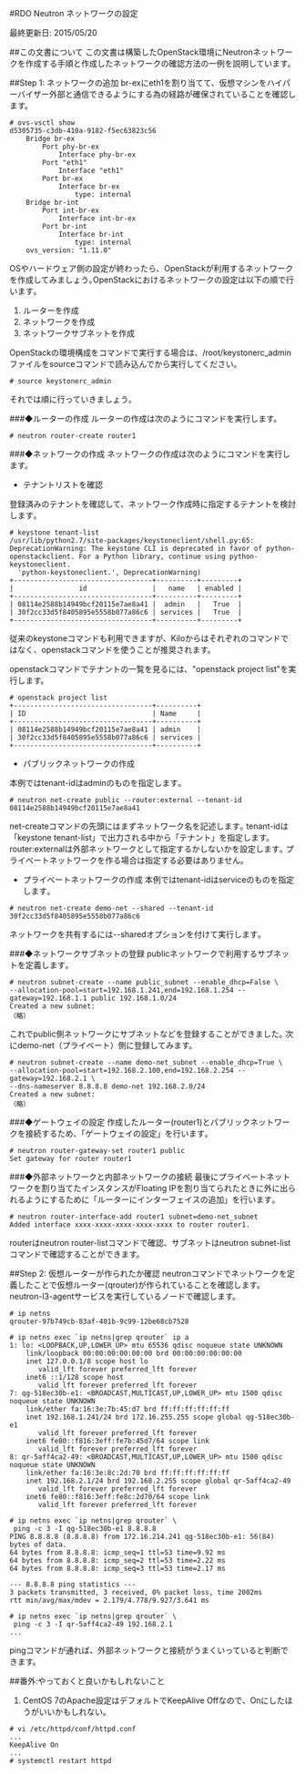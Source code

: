 #RDO Neutron ネットワークの設定

最終更新日: 2015/05/20

##この文書について
この文書は構築したOpenStack環境にNeutronネットワークを作成する手順と作成したネットワークの確認方法の一例を説明しています。

##Step 1: ネットワークの追加
br-exにeth1を割り当てて、仮想マシンをハイパーバイザー外部と通信できるようにする為の経路が確保されていることを確認します。

````
# ovs-vsctl show
d5305735-c3db-410a-9182-f5ec63823c56
    Bridge br-ex
        Port phy-br-ex
            Interface phy-br-ex
        Port "eth1"
            Interface "eth1"
        Port br-ex
            Interface br-ex
                type: internal
    Bridge br-int
        Port int-br-ex
            Interface int-br-ex
        Port br-int
            Interface br-int
                type: internal
    ovs_version: "1.11.0"
````

OSやハードウェア側の設定が終わったら、OpenStackが利用するネットワークを作成してみましょう｡OpenStackにおけるネットワークの設定は以下の順で行います｡

1. ルーターを作成
2. ネットワークを作成
3. ネットワークサブネットを作成

OpenStackの環境構成をコマンドで実行する場合は、/root/keystonerc_adminファイルをsourceコマンドで読み込んでから実行してください｡

````
# source keystonerc_admin
````

それでは順に行っていきましょう｡

###◆ルーターの作成
ルーターの作成は次のようにコマンドを実行します。

````
# neutron router-create router1
````

###◆ネットワークの作成
ネットワークの作成は次のようにコマンドを実行します。

- テナントリストを確認

登録済みのテナントを確認して、ネットワーク作成時に指定するテナントを検討します｡

````
# keystone tenant-list
/usr/lib/python2.7/site-packages/keystoneclient/shell.py:65: DeprecationWarning: The keystone CLI is deprecated in favor of python-openstackclient. For a Python library, continue using python-keystoneclient.
  'python-keystoneclient.', DeprecationWarning)
+----------------------------------+----------+---------+
|                id                |   name   | enabled |
+----------------------------------+----------+---------+
| 08114e2588b14949bcf20115e7ae8a41 |  admin   |   True  |
| 30f2cc33d5f8405895e5558b077a86c6 | services |   True  |
+----------------------------------+----------+---------+
````

従来のkeystoneコマンドも利用できますが、Kiloからはそれぞれのコマンドではなく、openstackコマンドを使うことが推奨されます。

openstackコマンドでテナントの一覧を見るには、"openstack project list"を実行します。

````
# openstack project list
+----------------------------------+----------+
| ID                               | Name     |
+----------------------------------+----------+
| 08114e2588b14949bcf20115e7ae8a41 | admin    |
| 30f2cc33d5f8405895e5558b077a86c6 | services |
+----------------------------------+----------+
````

- パブリックネットワークの作成


本例ではtenant-idはadminのものを指定します｡

````
# neutron net-create public --router:external --tenant-id 08114e2588b14949bcf20115e7ae8a41
````

net-createコマンドの先頭にはまずネットワーク名を記述します｡
tenant-idは「keystone tenant-list」で出力される中から「テナント」を指定します。
router:externalは外部ネットワークとして指定するかしないかを設定します｡
プライベートネットワークを作る場合は指定する必要はありません｡

- プライベートネットワークの作成
本例ではtenant-idはserviceのものを指定します｡

````
# neutron net-create demo-net --shared --tenant-id 30f2cc33d5f8405895e5558b077a86c6
````

ネットワークを共有するには--sharedオプションを付けて実行します｡

###◆ネットワークサブネットの登録
publicネットワークで利用するサブネットを定義します｡

````
# neutron subnet-create --name public_subnet --enable_dhcp=False \
--allocation-pool=start=192.168.1.241,end=192.168.1.254 --gateway=192.168.1.1 public 192.168.1.0/24
Created a new subnet:
（略）
````

これでpublic側ネットワークにサブネットなどを登録することができました｡
次にdemo-net（プライベート）側に登録してみます。

````
# neutron subnet-create --name demo-net_subnet --enable_dhcp=True \
--allocation-pool=start=192.168.2.100,end=192.168.2.254 --gateway=192.168.2.1 \
--dns-nameserver 8.8.8.8 demo-net 192.168.2.0/24
Created a new subnet:
（略）
````

###◆ゲートウェイの設定
作成したルーター(router1)とパブリックネットワークを接続するため、「ゲートウェイの設定」を行います｡

````
# neutron router-gateway-set router1 public
Set gateway for router router1
````


###◆外部ネットワークと内部ネットワークの接続
最後にプライベートネットワークを割り当てたインスタンスがFloating IPを割り当てられたときに外に出られるようにするために「ルーターにインターフェイスの追加」を行います｡

````
# neutron router-interface-add router1 subnet=demo-net_subnet
Added interface xxxx-xxxx-xxxx-xxxx-xxxx to router router1.
````

routerはneutron router-listコマンドで確認、サブネットはneutron subnet-listコマンドで確認することができます。


##Step 2: 仮想ルーターが作られたか確認
neutronコマンドでネットワークを定義したことで仮想ルーター(qrouter)が作られていることを確認します。neutron-l3-agentサービスを実行しているノードで確認します。

````
# ip netns
qrouter-97b749cb-83af-401b-9c99-12be68cb7528

# ip netns exec `ip netns|grep qrouter` ip a
1: lo: <LOOPBACK,UP,LOWER_UP> mtu 65536 qdisc noqueue state UNKNOWN
    link/loopback 00:00:00:00:00:00 brd 00:00:00:00:00:00
    inet 127.0.0.1/8 scope host lo
       valid_lft forever preferred_lft forever
    inet6 ::1/128 scope host
       valid_lft forever preferred_lft forever
7: qg-518ec30b-e1: <BROADCAST,MULTICAST,UP,LOWER_UP> mtu 1500 qdisc noqueue state UNKNOWN
    link/ether fa:16:3e:7b:45:d7 brd ff:ff:ff:ff:ff:ff
    inet 192.168.1.241/24 brd 172.16.255.255 scope global qg-518ec30b-e1
       valid_lft forever preferred_lft forever
    inet6 fe80::f816:3eff:fe7b:45d7/64 scope link
       valid_lft forever preferred_lft forever
8: qr-5aff4ca2-49: <BROADCAST,MULTICAST,UP,LOWER_UP> mtu 1500 qdisc noqueue state UNKNOWN
    link/ether fa:16:3e:8c:2d:70 brd ff:ff:ff:ff:ff:ff
    inet 192.168.2.1/24 brd 192.168.2.255 scope global qr-5aff4ca2-49
       valid_lft forever preferred_lft forever
    inet6 fe80::f816:3eff:fe8c:2d70/64 scope link
       valid_lft forever preferred_lft forever

# ip netns exec `ip netns|grep qrouter` \
 ping -c 3 -I qg-518ec30b-e1 8.8.8.8
PING 8.8.8.8 (8.8.8.8) from 172.16.214.241 qg-518ec30b-e1: 56(84) bytes of data.
64 bytes from 8.8.8.8: icmp_seq=1 ttl=53 time=9.92 ms
64 bytes from 8.8.8.8: icmp_seq=2 ttl=53 time=2.22 ms
64 bytes from 8.8.8.8: icmp_seq=3 ttl=53 time=2.17 ms

--- 8.8.8.8 ping statistics ---
3 packets transmitted, 3 received, 0% packet loss, time 2002ms
rtt min/avg/max/mdev = 2.179/4.778/9.927/3.641 ms

# ip netns exec `ip netns|grep qrouter` \
 ping -c 3 -I qr-5aff4ca2-49 192.168.2.1
...
````

pingコマンドが通れば、外部ネットワークと接続がうまくいっていると判断できます。


##番外:やっておくと良いかもしれないこと 
1. CentOS 7のApache設定はデフォルトでKeepAlive Offなので、Onにしたほうがいいかもしれない。

````
# vi /etc/httpd/conf/httpd.conf
...
KeepAlive On
...
# systemctl restart httpd
````